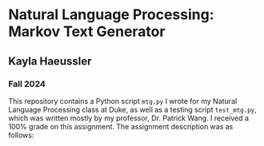 # Natural Language Processing: Markov Text Generator
## Kayla Haeussler
### Fall 2024
This repository contains a Python script ```mtg.py``` I wrote for my Natural Language Processing class at Duke, as well as a testing script ```test_mtg.py```, which was written mostly by my professor, Dr. Patrick Wang. I received a 100% grade on this assignment. The assignment description was as follows:
